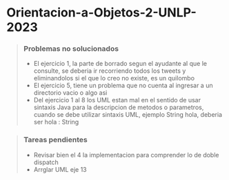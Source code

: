 # Orientacion-a-Objetos-2-UNLP-2023

> ### Problemas no solucionados
>
> - El ejercicio 1, la parte de borrado segun el ayudante al que le consulte, se deberia ir recorriendo todos los tweets y eliminandolos si el que lo creo no existe, es un quilombo
> - El ejercicio 5, tiene un problema que no cuenta al ingresar a un directorio vacio o algo asi
> - Del ejercicio 1 al 8 los UML estan mal en el sentido de usar sintaxis Java para la descripcion de metodos o parametros, cuando se debe utilizar sintaxis UML, ejemplo String hola, deberia ser hola : String

> ### Tareas pendientes
>
> - Revisar bien el 4 la implementacion para comprender lo de doble dispatch
> - Arrglar UML eje 13